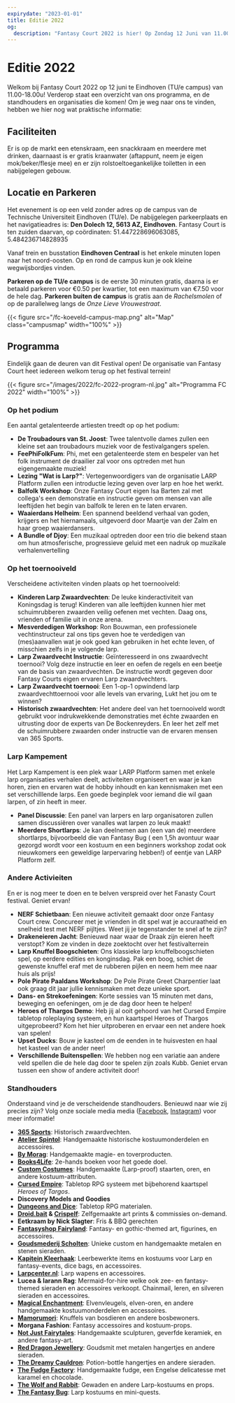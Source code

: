 ```yaml
---
expirydate: "2023-01-01"
title: Editie 2022
og:
  description: "Fantasy Court 2022 is hier! Op Zondag 12 Juni van 11.00-18.00u op de TU/e-campus staan we er weer met onze collectie aan LARP en fantasy-gerelateerde markt en activiteiten voor alle leeftijden!"
---
```


# Editie 2022
Welkom bij Fantasy Court 2022 op 12 juni te Eindhoven (TU/e campus) van 11.00-18.00u! Verderop staat een overzicht van ons programma, en de standhouders en organisaties die komen! Om je weg naar ons te vinden, hebben we hier nog wat praktische informatie:

## Faciliteiten
Er is op de markt een etenskraam, een snackkraam en meerdere met drinken, daarnaast is er gratis kraanwater (aftappunt, neem je eigen mok/beker/flesje mee) en er zijn rolstoeltoegankelijke toiletten in een nabijgelegen gebouw.

## Locatie en Parkeren
Het evenement is op een veld zonder adres op de campus van de Technische Universiteit Eindhoven (TU/e). De nabijgelegen parkeerplaats en het navigatieadres is: **Den Dolech 12, 5613 AZ, Eindhoven**. Fantasy Court is ten zuiden daarvan, op coördinaten: 51.447228696063085, 5.484236714828935

Vanaf trein en busstation **Eindhoven Centraal** is het enkele minuten lopen naar het noord-oosten. Op en rond de campus kun je ook kleine wegwijsbordjes vinden.

**Parkeren op de TU/e campus** is de eerste 30 minuten gratis, daarna is er betaald parkeren voor €0.50 per kwartier, tot een maximum van €7.50 voor de hele dag. **Parkeren buiten de campus** is gratis aan de _Rachelsmolen_ of op de parallelweg langs de _Onze Lieve Vrouwestraat_.

{{< figure src="/fc-koeveld-campus-map.png" alt="Map" class="campusmap" width="100%" >}}

## Programma
Eindelijk gaan de deuren van dit Festival open! De organisatie van Fantasy Court heet iedereen welkom terug op het festival terrein!

{{< figure src="/images/2022/fc-2022-program-nl.jpg" alt="Programma FC 2022" width="100%" >}}


### Op het podium
Een aantal getalenteerde artiesten treedt op op het podium:
- **De Troubadours van St. Joost**: Twee talentvolle dames zullen een kleine set aan troubadours muziek voor de festivalgangers spelen.
- **FeePhiFolkFum**: Phi, met een getalenteerde stem en bespeler van het folk instrument de draailier zal voor ons optreden met hun eigengemaakte muziek!
- **Lezing "Wat is Larp?"**: Vertegenwoordigers van de organisatie LARP Platform zullen een introductie lezing geven over larp en hoe het werkt.
- **Balfolk Workshop**: Onze Fantasy Court eigen Isa Barten zal met collega's een demonstratie en instructie geven om mensen van alle leeftijden het begin van balfolk te leren en te laten ervaren.
- **Waaierdans Helheim**: Een spannend beeldend verhaal van goden, krijgers en het hiernamaals, uitgevoerd door Maartje van der Zalm en haar groep waaierdansers.
- **A Bundle of Djoy**: Een muzikaal optreden door een trio die bekend staan om hun atmosferische, progressieve geluid met een nadruk op muzikale verhalenvertelling

### Op het toernooiveld
Verscheidene activiteiten vinden plaats op het toernooiveld:
- **Kinderen Larp Zwaardvechten**: De leuke kinderactiviteit van Koningsdag is terug! Kinderen van alle leeftijden kunnen hier met schuimrubberen zwaarden veilig oefenen met vechten. Daag ons, vrienden of familie uit in onze arena.
- **Mesverdedigen Workshop**: Ron Bouwman, een professionele vechtinstructeur zal ons tips geven hoe te verdedigen van (mes)aanvallen wat je ook goed kan gebruiken in het echte leven, of misschien zelfs in je volgende larp.
- **Larp Zwaardvecht Instructie**: Geïnteresseerd in ons zwaardvecht toernooi? Volg deze instructie en leer en oefen de regels en een beetje van de basis van zwaardvechten. De instructie wordt gegeven door Fantasy Courts eigen ervaren Larp zwaardvechters.
- **Larp Zwaardvecht toernooi**: Een 1-op-1 opwindend larp zwaardvechttoernooi voor alle levels van ervaring, Lukt het jou om te winnen?
- **Historisch zwaardvechten**: Het andere deel van het toernooiveld wordt gebruikt voor indrukwekkende demonstraties met échte zwaarden en uitrusting door de experts van De Bockenreyders. En leer het zelf met de schuimrubbere zwaarden onder instructie van de ervaren mensen van 365 Sports.

### Larp Kampement
Het Larp Kampement is een plek waar LARP Platform samen met enkele larp organisaties verhalen deelt, activiteiten organiseert en waar je kan horen, zien en ervaren wat de hobby inhoudt en kan kennismaken met een set verschilllende larps. Een goede beginplek voor iemand die wil gaan larpen, of zin heeft in meer.
- **Panel Discussie**: Een panel van larpers en larp organisatoren zullen samen discussiëren over  vanalles wat larpen zo leuk maakt!
- **Meerdere Shortlarps**: Je kan deelnemen aan (een van de) meerdere shortlarps, bijvoorbeeld die van Fantasy Bug ( een 1,5h avontuur waar gezorgd wordt voor een kostuum en een beginners workshop zodat ook nieuwkomers een geweldige larpervaring hebben!) of eentje van LARP Platform zelf.

### Andere Activieiten
En er is nog meer te doen en te belven verspreid over het Fanasty Court festival. Geniet ervan!
- **NERF Schietbaan**: Een nieuwe activiteit gemaakt door onze Fantasy Court crew. Concureer met je vrienden in dit spel wat je accuraatheid en snelheid test met NERF pijltjes. Weet jij je tegenstander te snel af te zijn?
- **Drakeneieren Jacht**: Benieuwd naar waar de Draak zijn eieren heeft verstopt? Kom ze vinden in deze zoektocht over het festivalterrein
- **Larp Knuffel Boogschieten**: Ons klassieke larp knuffelboogschieten spel, op eerdere edities en konginsdag. Pak een boog, schiet de gewenste knuffel eraf met de rubberen pijlen en neem hem mee naar huis als prijs!
- **Pole Pirate Paaldans Workshop**: De Pole Pirate Greet Charpentier laat ook graag dit jaar jullie kennismaken met deze unieke sport.
- **Dans- en Strekoefeningen**: Korte sessies van 15 minuten met dans, beweging en oefeningen, om je de dag door heen te helpen!
- **Heroes of Thargos Demo**: Heb jij al ooit gehoord van het Cursed Empire tabletop roleplaying systeem, en hun kaartspel Heroes of Thargos uitgeprobeerd? Kom het hier uitproberen en ervaar een net andere hoek van spelen!
- **Upset Ducks**: Bouw je kasteel om de eenden in te huisvesten en haal het kasteel van de ander neer!
- **Verschillende Buitenspellen**: We hebben nog een variatie aan andere veld spellen die de hele dag door te spelen zijn zoals Kubb. Geniet ervan tussen een show of andere activiteit door!

### Standhouders
Onderstaand vind je de verscheidende standhouders. Benieuwd naar wie zij precies zijn? Volg onze sociale media media ([Facebook](https://www.facebook.com/FantasyCourt/), [Instagram](http://instagram.com/fantasycourtnl)) voor meer informatie!
- **[365 Sports](https://www.365sports.nl/)**: Historisch zwaardvechten.
- **[Atelier Spintol](https://www.facebook.com/AtelierSpintol/)**: Handgemaakte historische kostuumonderdelen en accessoires.
- **[By Morag](https://www.bymorag.nl/)**: Handgemaakte magie- en toverproducten.
- **[Books4Life](https://www.books4life-eindhoven.nl/)**: 2e-hands boeken voor het goede doel.
- **[Custom Costumes](https://customcostumes.nl/)**: Handgemaakte (Larp-proof) staarten, oren, en andere kostuum-attributen.
- **[Cursed Empire](https://www.cursedempire.com/)**: Tabletop RPG systeem met bijbehorend kaartspel _Heroes of Targos_.
- **Discovery Models and Goodies**
- **[Dungeons and Dice](https://dungeonsanddice.nl/)**: Tabletop RPG materialen.
- **[Droid.bait](ttps://www.instagram.com/droid.bait) & [Crispelf](https://instagram.com/crispelf?igshid=YmMyMTA2M2Y=)**: Zelfgemaakte art prints & commissies on-demand.
- **Eetkraam by Nick Slagter**: Fris & BBQ gerechten
- **[Fantasyshop Fairyland](https://www.fairyland.nl/)**: Fantasy- en gothic-themed art, figurines, en accessoires.
- **[Goudsmederij Scholten](https://www.goudsmederijscholten.nl/)**: Unieke custom en handgemaakte metalen en stenen sieraden.
- **[Kapitein Kleerhaak](https://www.facebook.com/kapiteinkleerhaak)**: Leerbewerkte items en kostuums voor Larp en fantasy-events, dice bags, en accessoires.
- **[Larpcenter.nl](https://www.larpcenter.nl/)**: Larp wapens en accessoires.
- **Lucea & Iarann Rag**: Mermaid-for-hire welke ook zee- en fantasy-themed sieraden en accessoires verkoopt. Chainmail, leren, en silveren sieraden en accessoires.
- **[Magical Enchantment](https://www.facebook.com/m.enchantment)**: Elvenvleugels, elven-oren, en andere handgemaakte kostuumonderdelen en accessoires.
- **[Mamorumori](https://www.mamorumori.com)**: Knuffels van bosdieren en andere bosbewoners.
- **Morgana Fashion**: Fantasy accessoires and kostuum-props.
- **[Not Just Fairytales](https://www.instagram.com/notjustfairytales_art/)**: Handgemaakte sculpturen, geverfde keramiek, en andere fantasy-art.
- **[Red Dragon Jewellery](https://www.facebook.com/Red-Dragon-Jewellery-124341941565249/)**: Goudsmit met metalen hangertjes en andere sieraden.
- **[The Dreamy Cauldron](https://www.instagram.com/thedreamycauldron.shop/)**: Potion-bottle hangertjes en andere sieraden.
- **[The Fudge Factory](https://the-fudge-factory.com/)**: Handgemaakte fudge, een Engelse delicatesse met karamel en chocolade.
- **[The Wolf and Rabbit](https://www.thewolfandrabbit.com)**: Gewaden en andere Larp-kostuums en props.
- **[The Fantasy Bug](https://www.thefantasybug.nl)**: Larp kostuums en mini-quests.
